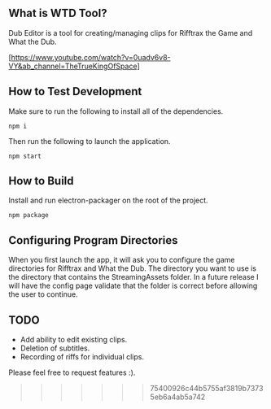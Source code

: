 ## What is WTD Tool?

Dub Editor is a tool for creating/managing clips for Rifftrax the Game and What the Dub.

[https://www.youtube.com/watch?v=0uadv6v8-VY&ab_channel=TheTrueKingOfSpace]

## How to Test Development

Make sure to run the following to install all of the dependencies.

    npm i
  
Then run the following to launch the application.

    npm start
  
## How to Build

Install and run electron-packager on the root of the project.

    npm package

## Configuring Program Directories

When you first launch the app, it will ask you to configure the game directories for Rifftrax and What the Dub.  The directory you want to use is the directory that contains the StreamingAssets folder.  In a future release I will have the config page validate that the folder is correct before allowing the user to continue.

## TODO

* Add ability to edit existing clips.
* Deletion of subtitles.
* Recording of riffs for individual clips.

Please feel free to request features :).
>>>>>>> 75400926c44b5755af3819b73735eb6a4ab5a742
